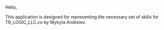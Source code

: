 Hello, 

This application is designed for representing the necessary set of skills for TR_LOGIC_LLC.co by Mykyta Andreiev.
